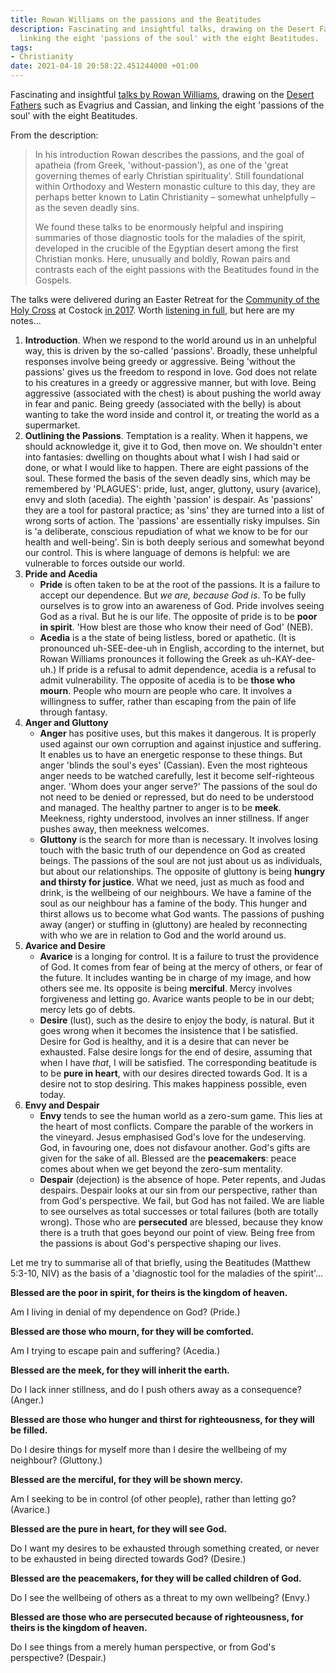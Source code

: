 ```yaml
---
title: Rowan Williams on the passions and the Beatitudes
description: Fascinating and insightful talks, drawing on the Desert Fathers, and
  linking the eight 'passions of the soul' with the eight Beatitudes.
tags:
- Christianity
date: 2021-04-18 20:58:22.451244000 +01:00
---
```

Fascinating and insightful [talks by Rowan Williams](https://mucknellabbey.org.uk/apatheia-and-the-passions-talks-by-rowan-williams/), drawing on the [Desert Fathers](https://en.wikipedia.org/wiki/Desert_Fathers) such as Evagrius and Cassian, and linking the eight 'passions of the soul' with the eight Beatitudes.

From the description:

> In his introduction Rowan describes the passions, and the goal of apatheia (from Greek, 'without-passion'), as one of the 'great governing themes of early Christian spirituality'. Still foundational within Orthodoxy and Western monastic culture to this day, they are perhaps better known to Latin Christianity – somewhat unhelpfully – as the seven deadly sins.
>
> We found these talks to be enormously helpful and inspiring summaries of those diagnostic tools for the maladies of the spirit, developed in the crucible of the Egyptian desert among the first Christian monks. Here, unusually and boldly, Rowan pairs and contrasts each of the eight passions with the Beatitudes found in the Gospels.

The talks were delivered during an Easter Retreat for the [Community of the Holy Cross](https://holycrosschc.org.uk) at Costock [in 2017](https://holycrosschc.org.uk/wp-content/uploads/2018/01/CostockChron2017.pdf). Worth [listening in full](https://mucknellabbey.org.uk/apatheia-and-the-passions-talks-by-rowan-williams/), but here are my notes...

1. **Introduction**. When we respond to the world around us in an unhelpful way, this is driven by the so-called 'passions'. Broadly, these unhelpful responses involve being greedy or aggressive. Being 'without the passions' gives us the freedom to respond in love. God does not relate to his creatures in a greedy or aggressive manner, but with love. Being aggressive (associated with the chest) is about pushing the world away in fear and panic. Being greedy (associated with the belly) is about wanting to take the word inside and control it, or treating the world as a supermarket.
2. **Outlining the Passions**. Temptation is a reality. When it happens, we should acknowledge it, give it to God, then move on. We shouldn't enter into fantasies: dwelling on thoughts about what I wish I had said or done, or what I would like to happen. There are eight passions of the soul. These formed the basis of the seven deadly sins, which may be remembered by 'PLAGUES': pride, lust, anger, gluttony, usury (avarice), envy and sloth (acedia). The eighth 'passion' is despair. As 'passions' they are a tool for pastoral practice; as 'sins' they are turned into a list of wrong sorts of action. The 'passions' are essentially risky impulses. Sin is 'a deliberate, conscious repudiation of what we know to be for our health and well-being'. Sin is both deeply serious and somewhat beyond our control. This is where language of demons is helpful: we are vulnerable to forces outside our world.
3. **Pride and Acedia**
   * **Pride** is often taken to be at the root of the passions. It is a failure to accept our dependence. But _we are, because God is_. To be fully ourselves is to grow into an awareness of God. Pride involves seeing God as a rival. But he is our life. The opposite of pride is to be **poor in spirit**. 'How blest are those who know their need of God' (NEB).
   * **Acedia** is a the state of being listless, bored or apathetic. (It is pronounced uh-SEE-dee-uh in English, according to the internet, but Rowan Williams pronounces it following the Greek as uh-KAY-dee-uh.) If pride is a refusal to admit dependence, acedia is a refusal to admit vulnerability. The opposite of acedia is to be **those who mourn**. People who mourn are people who care. It involves a willingness to suffer, rather than escaping from the pain of life through fantasy.
4. **Anger and Gluttony**
   * **Anger** has positive uses, but this makes it dangerous. It is properly used against our own corruption and against injustice and suffering. It enables us to have an energetic response to these things. But anger 'blinds the soul's eyes' (Cassian). Even the most righteous anger needs to be watched carefully, lest it become self-righteous anger. 'Whom does your anger serve?' The passions of the soul do not need to be denied or repressed, but do need to be understood and managed. The healthy partner to anger is to be **meek**. Meekness, righty understood, involves an inner stillness. If anger pushes away, then meekness welcomes.
   * **Gluttony** is the search for more than is necessary. It involves losing touch with the basic truth of our dependence on God as created beings. The passions of the soul are not just about us as individuals, but about our relationships. The opposite of gluttony is being **hungry and thirsty for justice**. What we need, just as much as food and drink, is the wellbeing of our neighbours. We have a famine of the soul as our neighbour has a famine of the body. This hunger and thirst allows us to become what God wants. The passions of pushing away (anger) or stuffing in (gluttony) are healed by reconnecting with who we are in relation to God and the world around us.
5. **Avarice and Desire**
   * **Avarice** is a longing for control. It is a failure to trust the providence of God. It comes from fear of being at the mercy of others, or fear of the future. It includes wanting be in charge of my image, and how others see me. Its opposite is being **merciful**. Mercy involves forgiveness and letting go. Avarice wants people to be in our debt; mercy lets go of debts.
   * **Desire** (lust), such as the desire to enjoy the body, is natural. But it goes wrong when it becomes the insistence that I be satisfied. Desire for God is healthy, and it is a desire that can never be exhausted. False desire longs for the end of desire, assuming that when I have _that_, I will be satisfied. The corresponding beatitude is to be **pure in heart**, with our desires directed towards God. It is a desire not to stop desiring. This makes happiness possible, even today.
6. **Envy and Despair**
   * **Envy** tends to see the human world as a zero-sum game. This lies at the heart of most conflicts. Compare the parable of the workers in the vineyard. Jesus emphasised God's love for the undeserving. God, in favouring one, does not disfavour another. God's gifts are given for the sake of all. Blessed are the **peacemakers**: peace comes about when we get beyond the zero-sum mentality.
   * **Despair** (dejection) is the absence of hope. Peter repents, and Judas despairs. Despair looks at our sin from our perspective, rather than from God's perspective. We fail, but God has not failed. We are liable to see ourselves as total successes or total failures (both are totally wrong). Those who are **persecuted** are blessed, because they know there is a truth that goes beyond our point of view. Being free from the passions is about God's perspective shaping our lives.

Let me try to summarise all of that briefly, using the Beatitudes (Matthew 5:3-10, NIV) as the basis of a 'diagnostic tool for the maladies of the spirit'...

**Blessed are the poor in spirit, for theirs is the kingdom of heaven.**

Am I living in denial of my dependence on God? (Pride.)

**Blessed are those who mourn, for they will be comforted.**

Am I trying to escape pain and suffering? (Acedia.)

**Blessed are the meek, for they will inherit the earth.**

Do I lack inner stillness, and do I push others away as a consequence? (Anger.)

**Blessed are those who hunger and thirst for righteousness, for they will be filled.**

Do I desire things for myself more than I desire the wellbeing of my neighbour? (Gluttony.)

**Blessed are the merciful, for they will be shown mercy.**

Am I seeking to be in control (of other people), rather than letting go? (Avarice.)

**Blessed are the pure in heart, for they will see God.**

Do I want my desires to be exhausted through something created, or never to be exhausted in being directed towards God? (Desire.)

**Blessed are the peacemakers, for they will be called children of God.**

Do I see the wellbeing of others as a threat to my own wellbeing? (Envy.)

**Blessed are those who are persecuted because of righteousness, for theirs is the kingdom of heaven.**

Do I see things from a merely human perspective, or from God's perspective? (Despair.)
